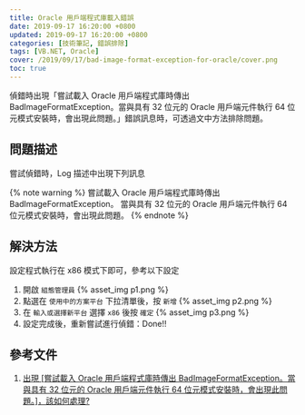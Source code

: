 ```yaml
---
title: Oracle 用戶端程式庫載入錯誤
date: 2019-09-17 16:20:00 +0800
updated: 2019-09-17 16:20:00 +0800
categories: [技術筆記, 錯誤排除]
tags: [VB.NET, Oracle]
cover: /2019/09/17/bad-image-format-exception-for-oracle/cover.png
toc: true
---
```


偵錯時出現「嘗試載入 Oracle 用戶端程式庫時傳出 BadImageFormatException。當與具有 32 位元的 Oracle 用戶端元件執行 64 位元模式安裝時，會出現此問題。」錯誤訊息時，可透過文中方法排除問題。

<!-- more -->

## 問題描述

嘗試偵錯時，Log 描述中出現下列訊息

{% note warning %}
嘗試載入 Oracle 用戶端程式庫時傳出 BadImageFormatException。
當與具有 32 位元的 Oracle 用戶端元件執行 64 位元模式安裝時，會出現此問題。
{% endnote %}

## 解決方法

設定程式執行在 x86 模式下即可，參考以下設定

1. 開啟 `組態管理員`
   {% asset_img p1.png %}
2. 點選在 `使用中的方案平台` 下拉清單後，按 `新增` 
   {% asset_img p2.png %}
3. 在 `輸入或選擇新平台` 選擇 `x86` 後按 `確定` 
   {% asset_img p3.png %}
4. 設定完成後，重新嘗試進行偵錯：Done!!

## 參考文件

1. [出現 [嘗試載入 Oracle 用戶端程式庫時傳出 BadImageFormatException。當與具有 32 位元的 Oracle 用戶端元件執行 64 位元模式安裝時，會出現此問題。]，該如何處理?](https://dotblogs.com.tw/chou/archive/2011/10/11/41156.aspx)